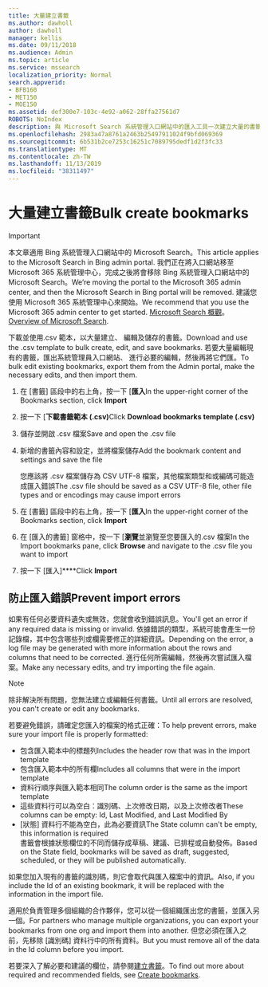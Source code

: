 ```yaml
---
title: 大量建立書籤
ms.author: dawholl
author: dawholl
manager: kellis
ms.date: 09/11/2018
ms.audience: Admin
ms.topic: article
ms.service: mssearch
localization_priority: Normal
search.appverid:
- BFB160
- MET150
- MOE150
ms.assetid: def300e7-103c-4e92-a062-28ffa27561d7
ROBOTS: NoIndex
description: 與 Microsoft Search 系統管理入口網站中的匯入工具一次建立大量的書籤
ms.openlocfilehash: 2983a47a8761a2463b25497911024f9bfd069369
ms.sourcegitcommit: 6b531b2ce7253c16251c7089795dedf1d2f3fc33
ms.translationtype: MT
ms.contentlocale: zh-TW
ms.lasthandoff: 11/13/2019
ms.locfileid: "38311497"
---
```

# <a name="bulk-create-bookmarks"></a><span data-ttu-id="27a44-103">大量建立書籤</span><span class="sxs-lookup"><span data-stu-id="27a44-103">Bulk create bookmarks</span></span>

> [!IMPORTANT]
> <span data-ttu-id="27a44-104">本文章適用 Bing 系統管理入口網站中的 Microsoft Search。</span><span class="sxs-lookup"><span data-stu-id="27a44-104">This article applies to the Microsoft Search in Bing admin portal.</span></span> <span data-ttu-id="27a44-105">我們正在將入口網站移至 Microsoft 365 系統管理中心，完成之後將會移除 Bing 系統管理入口網站中的 Microsoft Search。</span><span class="sxs-lookup"><span data-stu-id="27a44-105">We’re moving the portal to the Microsoft 365 admin center, and then the Microsoft Search in Bing portal will be removed.</span></span> <span data-ttu-id="27a44-106">建議您使用 Microsoft 365 系統管理中心來開始。</span><span class="sxs-lookup"><span data-stu-id="27a44-106">We recommend that you use the Microsoft 365 admin center to get started.</span></span> <span data-ttu-id="27a44-107">[Microsoft Search 概觀](overview-microsoft-search.md)。</span><span class="sxs-lookup"><span data-stu-id="27a44-107">[Overview of Microsoft Search](overview-microsoft-search.md).</span></span>
    
<span data-ttu-id="27a44-108">下載並使用.csv 範本，以大量建立、 編輯及儲存的書籤。</span><span class="sxs-lookup"><span data-stu-id="27a44-108">Download and use the .csv template to bulk create, edit, and save bookmarks.</span></span> <span data-ttu-id="27a44-109">若要大量編輯現有的書籤，匯出系統管理員入口網站、 進行必要的編輯，然後再將它們匯。</span><span class="sxs-lookup"><span data-stu-id="27a44-109">To bulk edit existing bookmarks, export them from the Admin portal, make the necessary edits, and then import them.</span></span>
  
1. <span data-ttu-id="27a44-110">在 [書籤] 區段中的右上角，按一下 [**匯入**</span><span class="sxs-lookup"><span data-stu-id="27a44-110">In the upper-right corner of the Bookmarks section, click **Import**</span></span>
    
2. <span data-ttu-id="27a44-111">按一下 [**下載書籤範本 (.csv)**</span><span class="sxs-lookup"><span data-stu-id="27a44-111">Click **Download bookmarks template (.csv)**</span></span>
    
3. <span data-ttu-id="27a44-112">儲存並開啟 .csv 檔案</span><span class="sxs-lookup"><span data-stu-id="27a44-112">Save and open the .csv file</span></span>
    
4. <span data-ttu-id="27a44-113">新增的書籤內容和設定，並將檔案儲存</span><span class="sxs-lookup"><span data-stu-id="27a44-113">Add the bookmark content and settings and save the file</span></span>

    <span data-ttu-id="27a44-114">您應該將 .csv 檔案儲存為 CSV UTF-8 檔案，其他檔案類型和或編碼可能造成匯入錯誤</span><span class="sxs-lookup"><span data-stu-id="27a44-114">The .csv file should be saved as a CSV UTF-8 file, other file types and or encodings may cause import errors</span></span>
    
5. <span data-ttu-id="27a44-115">在 [書籤] 區段中的右上角，按一下 [**匯入**</span><span class="sxs-lookup"><span data-stu-id="27a44-115">In the upper-right corner of the Bookmarks section, click **Import**</span></span>
    
6. <span data-ttu-id="27a44-116">在 [匯入的書籤] 窗格中，按一下 [**瀏覽**並瀏覽至您要匯入的.csv 檔案</span><span class="sxs-lookup"><span data-stu-id="27a44-116">In the Import bookmarks pane, click **Browse** and navigate to the .csv file you want to import</span></span> 
    
7. <span data-ttu-id="27a44-117">按一下 [匯入]\*\*\*\*</span><span class="sxs-lookup"><span data-stu-id="27a44-117">Click **Import**</span></span>

## <a name="prevent-import-errors"></a><span data-ttu-id="27a44-118">防止匯入錯誤</span><span class="sxs-lookup"><span data-stu-id="27a44-118">Prevent import errors</span></span>      
<span data-ttu-id="27a44-119">如果有任何必要資料遺失或無效，您就會收到錯誤訊息。</span><span class="sxs-lookup"><span data-stu-id="27a44-119">You'll get an error if any required data is missing or invalid.</span></span> <span data-ttu-id="27a44-120">依據錯誤的類型，系統可能會產生一份記錄檔，其中包含哪些列或欄需要修正的詳細資訊。</span><span class="sxs-lookup"><span data-stu-id="27a44-120">Depending on the error, a log file may be generated with more information about the rows and columns that need to be corrected.</span></span> <span data-ttu-id="27a44-121">進行任何所需編輯，然後再次嘗試匯入檔案。</span><span class="sxs-lookup"><span data-stu-id="27a44-121">Make any necessary edits, and try importing the file again.</span></span>

> [!NOTE]
> <span data-ttu-id="27a44-122">除非解決所有問題，您無法建立或編輯任何書籤。</span><span class="sxs-lookup"><span data-stu-id="27a44-122">Until all errors are resolved, you can't create or edit any bookmarks.</span></span> 

<span data-ttu-id="27a44-123">若要避免錯誤，請確定您匯入的檔案的格式正確：</span><span class="sxs-lookup"><span data-stu-id="27a44-123">To help prevent errors, make sure your import file is properly formatted:</span></span>
- <span data-ttu-id="27a44-124">包含匯入範本中的標題列</span><span class="sxs-lookup"><span data-stu-id="27a44-124">Includes the header row that was in the import template</span></span>
- <span data-ttu-id="27a44-125">包含匯入範本中的所有欄</span><span class="sxs-lookup"><span data-stu-id="27a44-125">Includes all columns that were in the import template</span></span>
- <span data-ttu-id="27a44-126">資料行順序與匯入範本相同</span><span class="sxs-lookup"><span data-stu-id="27a44-126">The column order is the same as the import template</span></span>
- <span data-ttu-id="27a44-127">這些資料行可以為空白：識別碼、上次修改日期，以及上次修改者</span><span class="sxs-lookup"><span data-stu-id="27a44-127">These columns can be empty: Id, Last Modified, and Last Modified By</span></span>
- <span data-ttu-id="27a44-128">[狀態] 資料行不能為空白，此為必要資訊</span><span class="sxs-lookup"><span data-stu-id="27a44-128">The State column can't be empty, this information is required</span></span>  
<span data-ttu-id="27a44-129">書籤會根據狀態欄位的不同而儲存成草稿、建議、已排程或自動發佈。</span><span class="sxs-lookup"><span data-stu-id="27a44-129">Based on the State field, bookmarks will be saved as draft, suggested, scheduled, or they will be published automatically.</span></span>

<span data-ttu-id="27a44-130">如果您加入現有的書籤的識別碼，則它會取代與匯入檔案中的資訊。</span><span class="sxs-lookup"><span data-stu-id="27a44-130">Also, if you include the Id of an existing bookmark, it will be replaced with the information in the import file.</span></span>

<span data-ttu-id="27a44-131">適用於負責管理多個組織的合作夥伴，您可以從一個組織匯出您的書籤，並匯入另一個。</span><span class="sxs-lookup"><span data-stu-id="27a44-131">For partners who manage multiple organizations, you can export your bookmarks from one org and import them into another.</span></span> <span data-ttu-id="27a44-132">但您必須在匯入之前，先移除 [識別碼] 資料行中的所有資料。</span><span class="sxs-lookup"><span data-stu-id="27a44-132">But you must remove all of the data in the Id column before you import.</span></span>

<span data-ttu-id="27a44-133">若要深入了解必要和建議的欄位，請參閱[建立書籤](create-bookmarks.md)。</span><span class="sxs-lookup"><span data-stu-id="27a44-133">To find out more about required and recommended fields, see [Create bookmarks](create-bookmarks.md).</span></span>
